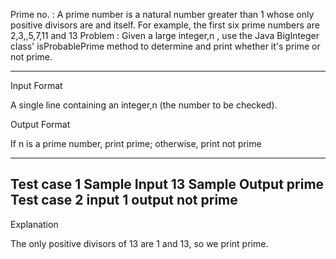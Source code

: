 Prime no. : A prime number is a natural number greater than 1 whose only positive divisors are  and itself. For example, the first six prime numbers 
            are 2,3,,5,7,11 and 13
Problem : Given a large integer,n , use the Java BigInteger class' isProbablePrime method to determine and print whether it's prime or not prime.

--------------------------------------------------------------------------------------------------------------------------------------------------------------------------

Input Format

A single line containing an integer,n  (the number to be checked).

Output Format

If n  is a prime number, print prime; otherwise, print not prime

--------------------------------------------------------------------------------------------------------------------------------------------------------------------------

Test case 1
Sample Input
13
Sample Output
prime
Test case 2
input 
1
output
not prime
--------------------------------------------------------------------------------------------------------------------------------------------------------------------------
Explanation

The only positive divisors of 13  are 1 and 13, so we print prime.
